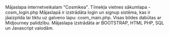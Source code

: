 Mājaslapa internetveikalam "Cosmikea".
Tīmekļa vietnes sākumlapa - cosm_login.php 
Mājaslapā ir izstrādāta login un signup sistēma, kas ir jāaizpilda lai tiktu uz galveno lapu: cosm_main.php. Visas bildes dabūtas ar Midjourney palidzību.
Mājaslapa izstrādāta ar BOOTSTRAP, HTML PHP, SQL un Javascript valodām.
